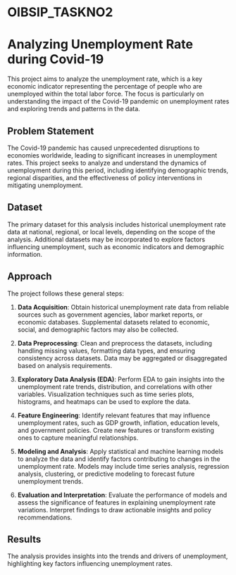 # OIBSIP_TASKNO2

# Analyzing Unemployment Rate during Covid-19

This project aims to analyze the unemployment rate, which is a key economic indicator representing the percentage of people who are unemployed within the total labor force. The focus is particularly on understanding the impact of the Covid-19 pandemic on unemployment rates and exploring trends and patterns in the data.

## Problem Statement

The Covid-19 pandemic has caused unprecedented disruptions to economies worldwide, leading to significant increases in unemployment rates. This project seeks to analyze and understand the dynamics of unemployment during this period, including identifying demographic trends, regional disparities, and the effectiveness of policy interventions in mitigating unemployment.

## Dataset

The primary dataset for this analysis includes historical unemployment rate data at national, regional, or local levels, depending on the scope of the analysis. Additional datasets may be incorporated to explore factors influencing unemployment, such as economic indicators and demographic information.

## Approach

The project follows these general steps:

1. **Data Acquisition**: Obtain historical unemployment rate data from reliable sources such as government agencies, labor market reports, or economic databases. Supplemental datasets related to economic, social, and demographic factors may also be collected.

2. **Data Preprocessing**: Clean and preprocess the datasets, including handling missing values, formatting data types, and ensuring consistency across datasets. Data may be aggregated or disaggregated based on analysis requirements.

3. **Exploratory Data Analysis (EDA)**: Perform EDA to gain insights into the unemployment rate trends, distribution, and correlations with other variables. Visualization techniques such as time series plots, histograms, and heatmaps can be used to explore the data.

4. **Feature Engineering**: Identify relevant features that may influence unemployment rates, such as GDP growth, inflation, education levels, and government policies. Create new features or transform existing ones to capture meaningful relationships.

5. **Modeling and Analysis**: Apply statistical and machine learning models to analyze the data and identify factors contributing to changes in the unemployment rate. Models may include time series analysis, regression analysis, clustering, or predictive modeling to forecast future unemployment trends.

6. **Evaluation and Interpretation**: Evaluate the performance of models and assess the significance of features in explaining unemployment rate variations. Interpret findings to draw actionable insights and policy recommendations.

## Results

The analysis provides insights into the trends and drivers of unemployment, highlighting key factors influencing unemployment rates.
